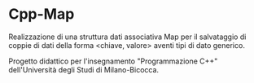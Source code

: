 # Cpp-Map

Realizzazione di una struttura dati associativa Map per il salvataggio di coppie di
dati della forma <chiave, valore> aventi tipi di dato generico.

Progetto didattico per l'insegnamento "Programmazione C++" dell'Università degli Studi di Milano-Bicocca.
